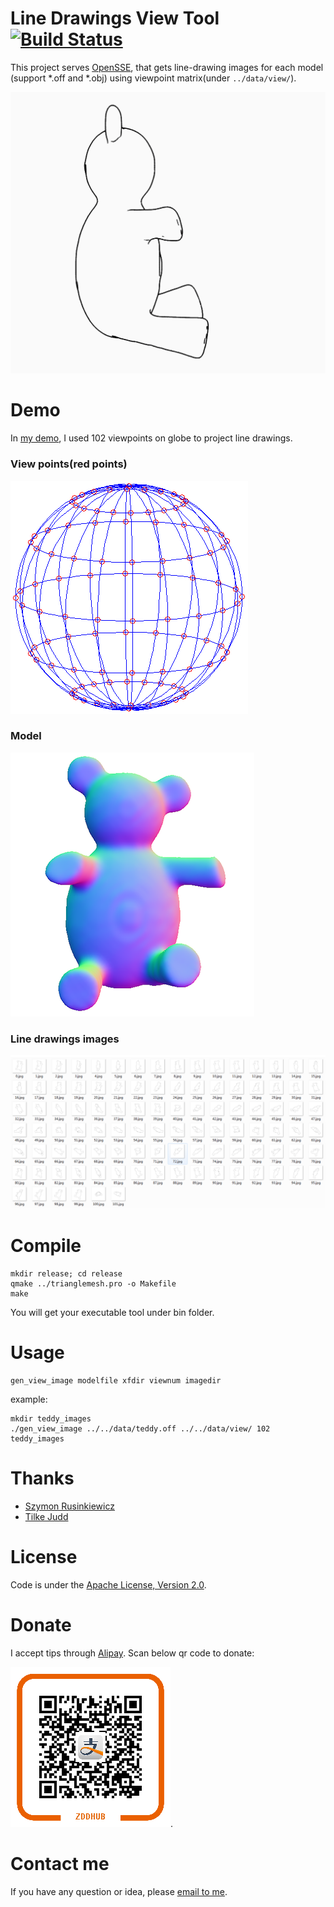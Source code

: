 Line Drawings View Tool [![Build Status](https://travis-ci.org/zddhub/trianglemesh.svg?branch=master)](https://travis-ci.org/zddhub/trianglemesh) 
=======================

This project serves [OpenSSE](https://github.com/zddhub/opensse), that gets line-drawing images for each model (support *.off and *.obj) using viewpoint matrix(under `../data/view/`).

![line drawings](data/teddy_line_drawings.gif "Line drawings")


Demo
====

In [my demo](http://opensse.com), I used 102 viewpoints on globe to project line drawings.

### View points(red points)

![view points](data/viewpoints.png)

### Model

![teddy](data/teddy.png)

### Line drawings images

![line drawings](data/teddy_line_drawings.png)


Compile
=======

```shell
mkdir release; cd release
qmake ../trianglemesh.pro -o Makefile
make
```

You will get your executable tool under bin folder.

Usage
=====
```shell
gen_view_image modelfile xfdir viewnum imagedir
```
example:
```shell
mkdir teddy_images
./gen_view_image ../../data/teddy.off ../../data/view/ 102 teddy_images
```

Thanks
======
- [Szymon Rusinkiewicz](http://www.cs.princeton.edu/~smr/)
- [Tilke Judd](http://people.csail.mit.edu/tjudd/)

License
=======

Code is under the [Apache License, Version 2.0](http://www.apache.org/licenses/LICENSE-2.0).

Donate
======

I accept tips through [Alipay](http://img.blog.csdn.net/20140506233949640). Scan below qr code to donate:

![Alipay](data/alipay.png "Donation").

Contact me
==========

If you have any question or idea, please [email to me](mailto:zddhub@gmail.com).
